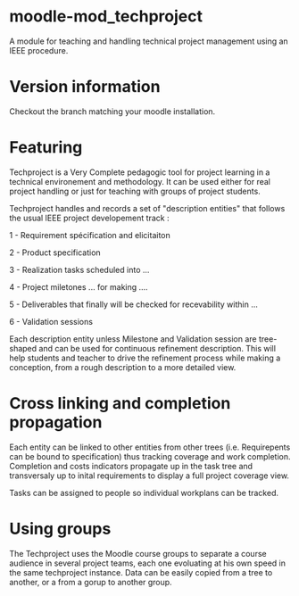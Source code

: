 moodle-mod_techproject
======================

A module for teaching and handling technical project management using an IEEE procedure.

Version information
===================

Checkout the branch matching your moodle installation.

Featuring
=========

Techproject is a Very Complete pedagogic tool for project learning in a technical environement and
methodology. It can be used either for real project handling or just for teaching with groups of
project students.

Techproject handles and records a set of "description entities" that follows the usual IEEE project developement track : 

1 - Requirement spécification and elicitaiton

2 - Product specification

3 - Realization tasks scheduled into ...

4 - Project miletones ... for making ....

5 - Deliverables that finally will be checked for recevability within ...

6 - Validation sessions

Each description entity unless Milestone and Validation session are tree-shaped and can be used for continuous 
refinement description. This will help students and teacher to drive the refinement process while making a conception, from 
a rough description to a more detailed view.

Cross linking and completion propagation
========================================

Each entity can be linked to other entities from other trees (i.e. Requirepents can be bound to specification) thus tracking coverage and 
work completion. Completion and costs indicators propagate up in the task tree and transversaly up to inital requirements to display
a full project coverage view.

Tasks can be assigned to people so individual workplans can be tracked. 

Using groups
============

The Techproject uses the Moodle course groups to separate a course audience in several project teams, each one
evoluating at his own speed in the same techproject instance. Data can be easily copied from a tree to another, or a from a gorup to another group.